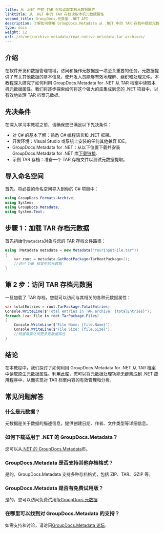 ```yaml
---
title: 从 .NET 中的 TAR 存档读取本机元数据属性
linktitle: 从 .NET 中的 TAR 存档读取本机元数据属性
second_title: GroupDocs.元数据 .NET API
description: 了解如何使用 GroupDocs.Metadata 从 .NET 中的 TAR 存档中提取元数据。本教程将逐步指导您完成该过程。
type: docs
weight: 12
url: /zh/net/archive-metadata/read-native-metadata-tar-archives/
---
```

## 介绍
在软件开发和数据管理领域，访问和操作元数据是一项至关重要的任务。元数据提供了有关其他数据的基本信息，使开发人员能够有效地理解、组织和处理文件。本教程深入研究了如何利用 GroupDocs.Metadata for .NET 从 TAR 档案中读取本机元数据属性。我们将逐步探索如何将这个强大的库集成到您的 .NET 项目中，以有效地处理 TAR 档案元数据。
## 先决条件
在深入学习本教程之前，请确保您已满足以下先决条件：
- 对 C# 的基本了解：熟悉 C# 编程语言和 .NET 框架。
- 开发环境：Visual Studio 或系统上安装的任何其他兼容 IDE。
-  GroupDocs.Metadata for .NET：从以下位置下载并安装 GroupDocs.Metadata for .NET 库[下载链接](https://releases.groupdocs.com/metadata/net/).
- 示例 TAR 存档：准备一个 TAR 存档文件以测试元数据提取。

## 导入命名空间
首先，将必要的命名空间导入到你的 C# 项目中：
```csharp
using GroupDocs.Formats.Archive;
using System;
using GroupDocs.Metadata;
using System.Text;
```
## 步骤 1：加载 TAR 存档元数据
首先初始化`Metadata`对象与您的 TAR 存档文件路径：
```csharp
using (Metadata metadata = new Metadata("YourInputFile.tar"))
{
    var root = metadata.GetRootPackage<TarRootPackage>();
    //访问 TAR 档案中的元数据
}
```
## 第 2 步：访问 TAR 存档元数据
一旦加载了 TAR 存档，您就可以访问与其相关的各种元数据属性：
```csharp
var totalEntries = root.TarPackage.TotalEntries;
Console.WriteLine($"Total entries in TAR archive: {totalEntries}");
foreach (var file in root.TarPackage.Files)
{
    Console.WriteLine($"File Name: {file.Name}");
    Console.WriteLine($"File Size: {file.Size}");
    //根据需要访问更多元数据属性
}
```

## 结论
在本教程中，我们探讨了如何利用 GroupDocs.Metadata for .NET 从 TAR 档案中读取原生元数据属性。利用此库，您可以将元数据处理功能无缝集成到 .NET 应用程序中，从而实现对 TAR 档案内容的有效管理和分析。

## 常见问题解答
### 什么是元数据？
元数据是关于数据的描述信息，提供创建日期、作者、文件类型等详细信息。
### 如何下载适用于 .NET 的 GroupDocs.Metadata？
您可以从[.NET 的 GroupDocs.Metadata](https://releases.groupdocs.com/metadata/net/)页。
### GroupDocs.Metadata 是否支持其他存档格式？
是的，GroupDocs.Metadata 支持多种存档格式，包括 ZIP、TAR、GZIP 等。
### GroupDocs.Metadata 是否有免费试用版？
是的，您可以访问免费试用版[GroupDocs.元数据](https://releases.groupdocs.com/).
### 在哪里可以找到对 GroupDocs.Metadata 的支持？
如需支持和讨论，请访问[GroupDocs.Metadata 论坛](https://forum.groupdocs.com/c/metadata/14).